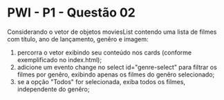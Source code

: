 # PWI - P1 - Questão 02

Considerando o vetor de objetos moviesList contendo uma lista de filmes com título, ano de lançamento, genêro e imagem:

1. percorra o vetor exibindo seu conteúdo nos cards (conforme exemplificado no index.html);
2. adicione um evento change no select id="genre-select" para filtrar os filmes por genêro, exibindo apenas os filmes do genêro selecionado;
3. se a opção "Todos" for selecionada, exiba todos os filmes, independente do genêro;

